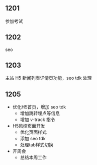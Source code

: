## 1201 
参加考试


## 1202

seo

## 1203

主站 H5 新闻列表详情页功能，seo tdk 处理



## 1205

- 优化H5首页，增加 seo tdk
  - 增加跳转埋点等信息
  - 增加 v-track 指令
- H5风控页面开发
  - 优化页面样式
  - 添加 seo tdk
  - 处理tab样式切换
- 开周会
  - 总结本周工作